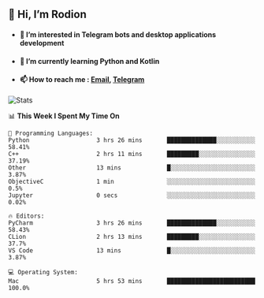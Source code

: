 ## 👋 Hi, I’m Rodion
- #### 👀 I’m interested in Telegram bots and desktop applications development
- #### 🌱 I’m currently learning Python and Kotlin
- #### 📫 How to reach me : [Email](mailto:me@lavn.ml), [Telegram](https://t.me/fast_geek)

![Stats](https://github-readme-stats.vercel.app/api?username=rodion-gudz&show_icons=true&theme=github_dark&hide_border=true&hide=issues&count_private=true&layout=compact)


<!--START_SECTION:waka-->
📊 **This Week I Spent My Time On** 

```text
💬 Programming Languages: 
Python                   3 hrs 26 mins       ██████████████░░░░░░░░░░░   58.41% 
C++                      2 hrs 11 mins       █████████░░░░░░░░░░░░░░░░   37.19% 
Other                    13 mins             █░░░░░░░░░░░░░░░░░░░░░░░░   3.87% 
ObjectiveC               1 min               ░░░░░░░░░░░░░░░░░░░░░░░░░   0.5% 
Jupyter                  0 secs              ░░░░░░░░░░░░░░░░░░░░░░░░░   0.02%

🔥 Editors: 
PyCharm                  3 hrs 26 mins       ██████████████░░░░░░░░░░░   58.43% 
CLion                    2 hrs 13 mins       █████████░░░░░░░░░░░░░░░░   37.7% 
VS Code                  13 mins             █░░░░░░░░░░░░░░░░░░░░░░░░   3.87%

💻 Operating System: 
Mac                      5 hrs 53 mins       █████████████████████████   100.0%

```


<!--END_SECTION:waka-->

